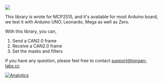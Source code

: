 ![](https://www.longan-labs.cc/media/wysiwyg/Categories/Categories-40.png)

This library is wrote for MCP2515, and it's available for most Arduino board, we test it with Arduino UNO, Leonardo, Mega as well as Zero.

With this library, you can,

1. Send a CAN2.0 frame
2. Receive a CAN2.0 frame
3. Set the masks and filters

If you have any question, please feel free to contact [support@longan-labs.cc](support@longan-labs.cc)


[![Analytics](https://ga-beacon.appspot.com/UA-101965714-1/OBD-II-CAN-BUS-DEV-KIT)](https://github.com/igrigorik/ga-beacon)
